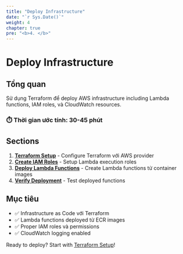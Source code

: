 ```yaml
---
title: "Deploy Infrastructure"
date: "`r Sys.Date()`"
weight: 4
chapter: true
pre: "<b>4. </b>"
---
```


# Deploy Infrastructure

## Tổng quan

Sử dụng Terraform để deploy AWS infrastructure including Lambda functions, IAM roles, và CloudWatch resources.

### ⏱️ **Thời gian ước tính**: 30-45 phút

## Sections

1. [**Terraform Setup**](4.1-terraform-setup/) - Configure Terraform với AWS provider
2. [**Create IAM Roles**](4.2-create-iam-roles/) - Setup Lambda execution roles
3. [**Deploy Lambda Functions**](4.3-deploy-lambda-functions/) - Create Lambda functions từ container images
4. [**Verify Deployment**](4.4-verify-deployment/) - Test deployed functions

## Mục tiêu

- ✅ Infrastructure as Code với Terraform
- ✅ Lambda functions deployed từ ECR images
- ✅ Proper IAM roles và permissions
- ✅ CloudWatch logging enabled

Ready to deploy? Start with [Terraform Setup](4.1-terraform-setup/)!